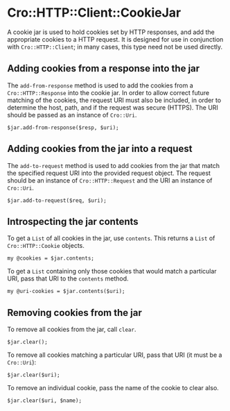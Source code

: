 # Cro::HTTP::Client::CookieJar

A cookie jar is used to hold cookies set by HTTP responses, and add the
appropriate cookies to a HTTP request. It is designed for use in conjunction
with `Cro::HTTP::Client`; in many cases, this type need not be used directly.

## Adding cookies from a response into the jar

The `add-from-response` method is used to add the cookies from a
`Cro::HTTP::Response` into the cookie jar. In order to allow correct future
matching of the cookies, the request URI must also be included, in order to
determine the host, path, and if the request was secure (HTTPS). The URI
should be passed as an instance of `Cro::Uri`.

    $jar.add-from-response($resp, $uri);

## Adding cookies from the jar into a request

The `add-to-request` method is used to add cookies from the jar that match
the specified request URI into the provided request object. The request should
be an instance of `Cro::HTTP::Request` and the URI an instance of `Cro::Uri`.

    $jar.add-to-request($req, $uri);

## Introspecting the jar contents

To get a `List` of all cookies in the jar, use `contents`. This returns a
`List` of `Cro::HTTP::Cookie` objects.

    my @cookies = $jar.contents;

To get a `List` containing only those cookies that would match a particular
URI, pass that URI to the `contents` method.

    my @uri-cookies = $jar.contents($uri);

## Removing cookies from the jar

To remove all cookies from the jar, call `clear`.

    $jar.clear();

To remove all cookies matching a particular URI, pass that URI (it must be a
`Cro::Uri`):

    $jar.clear($uri);

To remove an individual cookie, pass the name of the cookie to clear also.

    $jar.clear($uri, $name);
